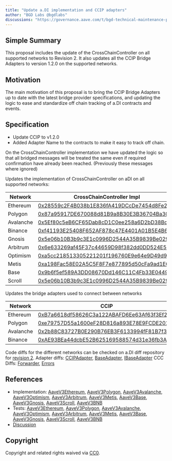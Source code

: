 ```yaml
---
title: "Update a.DI implementation and CCIP adapters"
author: "BGD Labs @bgdlabs"
discussions: "https://governance.aave.com/t/bgd-technical-maintenance-proposals/15274/21"
---
```


## Simple Summary

This proposal includes the update of the CrossChainController on all supported networks to Revision 2.
It also updates all the CCIP Bridge Adapters to version 1.2.0 on the supported networks.

## Motivation

The main motivation of this proposal is to bring the CCIP Bridge Adapters up to date with the latest bridge provider specifications,
and updating the logic to ease and standardize off chain tracking of a.DI contracts and events.

## Specification

- Update CCIP to v1.2.0
- Added Adapter Name to the contracts to make it easy to track off chain.

On the CrossChainController implementation we have updated the logic so that all bridged messages will be treated the same
even if required confirmation have already been reached. (Previously these messages where ignored)

Updates the implementation of CrossChainController on aDI on all supported networks:

| Network   | CrossChainController Impl                                                                                                            |
| --------- | ------------------------------------------------------------------------------------------------------------------------------------ |
| Ethereum  | [0x28559c2F4B038b1E836fA419DCcDe7454d8Fe215](https://etherscan.io/address/0x28559c2F4B038b1E836fA419DCcDe7454d8Fe215)                |
| Polygon   | [0x87a95917DE670088d81B9a8B30E3B36704Ba3043](https://polygonscan.com/address/0x87a95917DE670088d81B9a8B30E3B36704Ba3043)             |
| Avalanche | [0x5Ef80c5eB6CF65Dab8cD1C0ee258a6D2bD38Bd22](https://snowscan.xyz/address/0x5Ef80c5eB6CF65Dab8cD1C0ee258a6D2bD38Bd22)                |
| Binance   | [0xf41193E25408F652AF878c47E4401A01B5E4B682](https://bscscan.com/address/0xf41193E25408F652AF878c47E4401A01B5E4B682)                 |
| Gnosis    | [0x5e06b10B3b9c3E1c0996D2544A35B9839Be02922](https://gnosisscan.io/address/0x5e06b10B3b9c3E1c0996D2544A35B9839Be02922)               |
| Arbitrum  | [0x6e633269af45F37c44659D98f382dd0DD524E5Df](https://arbiscan.io/address/0x6e633269af45F37c44659D98f382dd0DD524E5Df)                 |
| Optimism  | [0xa5cc218513305221201f196760E9e64e9D49d98A](https://optimistic.etherscan.io/address/0xa5cc218513305221201f196760E9e64e9D49d98A)     |
| Metis     | [0xa198Fac58E02A5C5F8F7e877895d50cFa9ad1E04](https://andromeda-explorer.metis.io/address/0xa198Fac58E02A5C5F8F7e877895d50cFa9ad1E04) |
| Base      | [0x9b6f5ef589A3DD08670Dd146C11C4Fb33E04494F](https://basescan.org/address/0x9b6f5ef589A3DD08670Dd146C11C4Fb33E04494F)                |
| Scroll    | [0x5e06b10B3b9c3E1c0996D2544A35B9839Be02922](https://scrollscan.com/address/0x5e06b10B3b9c3E1c0996D2544A35B9839Be02922)              |

Updates the bridge adapters used to connect between networks

| Network   | CCIP                                                                                                                     |
| --------- | ------------------------------------------------------------------------------------------------------------------------ |
| Ethereum  | [0xB7a6618df58626C3a122ABAFD6Ee63Af63f3Ef29](https://etherscan.io/address/0xB7a6618df58626C3a122ABAFD6Ee63Af63f3Ef29)    |
| Polygon   | [0xe79757D55a1600eF28D816a893E78E9FCDE2019E](https://polygonscan.com/address/0xe79757D55a1600eF28D816a893E78E9FCDE2019E) |
| Avalanche | [0x2b88C83727B0E290B76EB3F6133994fF81B7f355](https://snowscan.xyz/address/0x2b88C83727B0E290B76EB3F6133994fF81B7f355)    |
| Binance   | [0xAE93BEa44dcbE52B625169588574d31e36fb3A67](https://bscscan.com/address/0xAE93BEa44dcbE52B625169588574d31e36fb3A67)     |

Code diffs for the different networks can be checked on a.DI diff repository for [revision 2](https://github.com/bgd-labs/aDI-diffs/tree/main/diffs/rev2).
Adapter diffs: [CCIPAdapter](https://github.com/bgd-labs/aDI-diffs/tree/main/diffs/rev2/ccip), [BaseAdapter](https://github.com/bgd-labs/aDI-diffs/tree/main/diffs/rev2/base_adapter), [IBaseAdapter](https://github.com/bgd-labs/aDI-diffs/tree/main/diffs/rev2/i_base_adapter)
CCC Diffs: [Forwarder](https://github.com/bgd-labs/aDI-diffs/tree/main/diffs/rev2/ccc_impl), [Errors](https://github.com/bgd-labs/aDI-diffs/tree/main/diffs/rev2/errors)

## References

- Implementation: [AaveV3Ethereum](https://github.com/bgd-labs/aave-proposals-v3/blob/5cd28b94b93f38301f02a1b7839eb493d5f71207/src/20240313_Multi_UpdateADIImplementationAndCCIPAdapters/AaveV3Ethereum_UpdateADIImplementationAndCCIPAdapters_20240313.sol), [AaveV3Polygon](https://github.com/bgd-labs/aave-proposals-v3/blob/5cd28b94b93f38301f02a1b7839eb493d5f71207/src/20240313_Multi_UpdateADIImplementationAndCCIPAdapters/AaveV3Polygon_UpdateADIImplementationAndCCIPAdapters_20240313.sol), [AaveV3Avalanche](https://github.com/bgd-labs/aave-proposals-v3/blob/5cd28b94b93f38301f02a1b7839eb493d5f71207/src/20240313_Multi_UpdateADIImplementationAndCCIPAdapters/AaveV3Avalanche_UpdateADIImplementationAndCCIPAdapters_20240313.sol), [AaveV3Optimism](https://github.com/bgd-labs/aave-proposals-v3/blob/5cd28b94b93f38301f02a1b7839eb493d5f71207/src/20240313_Multi_UpdateADIImplementationAndCCIPAdapters/AaveV3Optimism_UpdateADIImplementationAndCCIPAdapters_20240313.sol), [AaveV3Arbitrum](https://github.com/bgd-labs/aave-proposals-v3/blob/5cd28b94b93f38301f02a1b7839eb493d5f71207/src/20240313_Multi_UpdateADIImplementationAndCCIPAdapters/AaveV3Arbitrum_UpdateADIImplementationAndCCIPAdapters_20240313.sol), [AaveV3Metis](https://github.com/bgd-labs/aave-proposals-v3/blob/5cd28b94b93f38301f02a1b7839eb493d5f71207/src/20240313_Multi_UpdateADIImplementationAndCCIPAdapters/AaveV3Metis_UpdateADIImplementationAndCCIPAdapters_20240313.sol), [AaveV3Base](https://github.com/bgd-labs/aave-proposals-v3/blob/5cd28b94b93f38301f02a1b7839eb493d5f71207/src/20240313_Multi_UpdateADIImplementationAndCCIPAdapters/AaveV3Base_UpdateADIImplementationAndCCIPAdapters_20240313.sol), [AaveV3Gnosis](https://github.com/bgd-labs/aave-proposals-v3/blob/5cd28b94b93f38301f02a1b7839eb493d5f71207/src/20240313_Multi_UpdateADIImplementationAndCCIPAdapters/AaveV3Gnosis_UpdateADIImplementationAndCCIPAdapters_20240313.sol), [AaveV3Scroll](https://github.com/bgd-labs/aave-proposals-v3/blob/5cd28b94b93f38301f02a1b7839eb493d5f71207/src/20240313_Multi_UpdateADIImplementationAndCCIPAdapters/AaveV3Scroll_UpdateADIImplementationAndCCIPAdapters_20240313.sol), [AaveV3BNB](https://github.com/bgd-labs/aave-proposals-v3/blob/5cd28b94b93f38301f02a1b7839eb493d5f71207/src/20240313_Multi_UpdateADIImplementationAndCCIPAdapters/AaveV3BNB_UpdateADIImplementationAndCCIPAdapters_20240313.sol)
- Tests: [AaveV3Ethereum](https://github.com/bgd-labs/aave-proposals-v3/blob/5cd28b94b93f38301f02a1b7839eb493d5f71207/src/20240313_Multi_UpdateADIImplementationAndCCIPAdapters/AaveV3Ethereum_UpdateADIImplementationAndCCIPAdapters_20240313.t.sol), [AaveV3Polygon](https://github.com/bgd-labs/aave-proposals-v3/blob/5cd28b94b93f38301f02a1b7839eb493d5f71207/src/20240313_Multi_UpdateADIImplementationAndCCIPAdapters/AaveV3Polygon_UpdateADIImplementationAndCCIPAdapters_20240313.t.sol), [AaveV3Avalanche](https://github.com/bgd-labs/aave-proposals-v3/blob/5cd28b94b93f38301f02a1b7839eb493d5f71207/src/20240313_Multi_UpdateADIImplementationAndCCIPAdapters/AaveV3Avalanche_UpdateADIImplementationAndCCIPAdapters_20240313.t.sol), [AaveV3Optimism](https://github.com/bgd-labs/aave-proposals-v3/blob/5cd28b94b93f38301f02a1b7839eb493d5f71207/src/20240313_Multi_UpdateADIImplementationAndCCIPAdapters/AaveV3Optimism_UpdateADIImplementationAndCCIPAdapters_20240313.t.sol), [AaveV3Arbitrum](https://github.com/bgd-labs/aave-proposals-v3/blob/5cd28b94b93f38301f02a1b7839eb493d5f71207/src/20240313_Multi_UpdateADIImplementationAndCCIPAdapters/AaveV3Arbitrum_UpdateADIImplementationAndCCIPAdapters_20240313.t.sol), [AaveV3Metis](https://github.com/bgd-labs/aave-proposals-v3/blob/5cd28b94b93f38301f02a1b7839eb493d5f71207/src/20240313_Multi_UpdateADIImplementationAndCCIPAdapters/AaveV3Metis_UpdateADIImplementationAndCCIPAdapters_20240313.t.sol), [AaveV3Base](https://github.com/bgd-labs/aave-proposals-v3/blob/5cd28b94b93f38301f02a1b7839eb493d5f71207/src/20240313_Multi_UpdateADIImplementationAndCCIPAdapters/AaveV3Base_UpdateADIImplementationAndCCIPAdapters_20240313.t.sol), [AaveV3Gnosis](https://github.com/bgd-labs/aave-proposals-v3/blob/5cd28b94b93f38301f02a1b7839eb493d5f71207/src/20240313_Multi_UpdateADIImplementationAndCCIPAdapters/AaveV3Gnosis_UpdateADIImplementationAndCCIPAdapters_20240313.t.sol), [AaveV3Scroll](https://github.com/bgd-labs/aave-proposals-v3/blob/5cd28b94b93f38301f02a1b7839eb493d5f71207/src/20240313_Multi_UpdateADIImplementationAndCCIPAdapters/AaveV3Scroll_UpdateADIImplementationAndCCIPAdapters_20240313.t.sol), [AaveV3BNB](https://github.com/bgd-labs/aave-proposals-v3/blob/5cd28b94b93f38301f02a1b7839eb493d5f71207/src/20240313_Multi_UpdateADIImplementationAndCCIPAdapters/AaveV3BNB_UpdateADIImplementationAndCCIPAdapters_20240313.t.sol)
- [Discussion](https://governance.aave.com/t/bgd-technical-maintenance-proposals/15274/21)

## Copyright

Copyright and related rights waived via [CC0](https://creativecommons.org/publicdomain/zero/1.0/).
